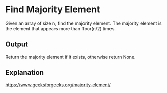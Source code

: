 # Find Majority Element
Given an array of size n, find the majority element. The majority element is the element that appears more than floor(n/2) times.

## Output
Return the majority element if it exists, otherwise return None.

## Explanation
https://www.geeksforgeeks.org/majority-element/

